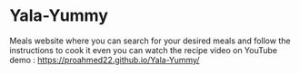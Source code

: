 # Yala-Yummy
Meals website where you can search for your desired meals and follow the instructions to cook it even you can watch the recipe video on YouTube
demo : https://proahmed22.github.io/Yala-Yummy/
